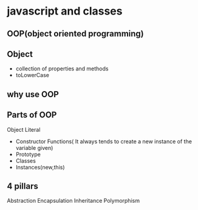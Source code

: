 # javascript and classes

## OOP(object oriented programming)

## Object 
- collection of properties and methods
- toLowerCase

## why use OOP

## Parts of OOP
Object Literal

- Constructor Functions( It always tends to create a new instance of the variable given)
- Prototype
- Classes
- Instances(new,this)

## 4 pillars
Abstraction 
Encapsulation
Inheritance
Polymorphism
